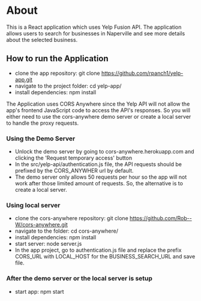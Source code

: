 # About #

This is a React application which uses Yelp Fusion API. The application allows users to search for businesses in Naperville and see more details about the selected business. 


## How to run the Application ##

- clone the app repository: git clone https://github.com/rpanch1/yelp-app.git
- navigate to the project folder: cd yelp-app/
- install dependencies: npm install


The Application uses CORS Anywhere since the Yelp API will not allow the app's frontend JavaScript code to access the 
API's responses. So you will either need to use the cors-anywhere demo server or create a local server to handle the proxy requests.


### Using the Demo Server ###
- Unlock the demo server by going to cors-anywhere.herokuapp.com and clicking the 'Request temporary access' button
- In the src/yelp-api/authentication.js file, the API requests should be prefixed by the CORS_ANYWHER url by default.
- The demo server only allows 50 requests per hour so the app will not work after those limited amount of requests. So, the alternative is to create a local server.


### Using local server ###
- clone the cors-anywhere repository: git clone https://github.com/Rob--W/cors-anywhere.git
- navigate to the folder: cd cors-anywhere/
- install dependencies: npm install
- start server: node server.js
- In the app project, go to authentication.js file and replace the prefix CORS_URL with LOCAL_HOST for the BUSINESS_SEARCH_URL and save file.


### After the demo server or the local server is setup ###
- start app: 
    npm start
